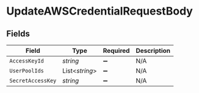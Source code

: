 # UpdateAWSCredentialRequestBody


## Fields

| Field              | Type               | Required           | Description        |
| ------------------ | ------------------ | ------------------ | ------------------ |
| `AccessKeyId`      | *string*           | :heavy_minus_sign: | N/A                |
| `UserPoolIds`      | List<*string*>     | :heavy_minus_sign: | N/A                |
| `SecretAccessKey`  | *string*           | :heavy_minus_sign: | N/A                |